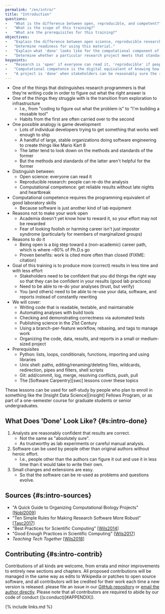 ```yaml
---
permalink: "/en/intro/"
title: "Introduction"
questions:
-   "What is the difference between open, reproducible, and competent?"
-   "What is the scope of this training?"
-   "What are the prerequisites for this training?"
objectives:
-   "Explain the difference between open science, reproducible research, and computational competence."
-   "Determine readiness for using this material."
-   "Explain what 'done' looks like for the computational component of a small or medium-sized research project."
-   "Determine whether a particular research project meets that standard."
keypoints:
-   "Research is 'open' if everyone can read it, 'reproducible' if people who have access can regenerate it, and 'competent' if it was built in reasonable time and without heroic effort."
-   "Computational competence is the digital equivalent of knowing how to use lab equipment properly."
-   "A project is 'done' when stakeholders can be reasonably sure the results are correct and the software can be understood, run, and extended by people other than the original authors without heroic effort."
---
```


-   One of the things that distinguishes research programmers is that they're writing code in order to figure out what the right answer is
-   One of the things they struggle with is the transition from exploration to infrastructure
    -   I.e., from "coding to figure out what the problem is" to "I'm building a reusable tool"
    -   Habits from the first are often carried over to the second
-   One possible analogy is game development
    -   Lots of individual developers trying to get something that works well enough to ship
    -   A handful of large, stable organizations doing software engineering to create things like Mario Kart 8
    -   The latter tend to look down on the methods and standards of the former
    -   But the methods and standards of the latter aren't helpful for the former
-   Distinguish between:
    -   Open science: everyone can read it
    -   Reproducible research: people can re-do the analysis
    -   Computational competence: get reliable results without late nights and heartbreak
-   Computational competence requires the programming equivalent of good laboratory skills
    -   Because software is just another kind of lab equipment
-   Reasons not to make your work open
    -   Academia doesn't yet know how to reward it, so your effort may not be rewarded
    -   Fear of looking foolish or harming career isn't just impostor syndrome (particularly for members of marginalized groups)
-   Reasons to do it
    -   Being open is a big step toward a (non-academic) career path, which is where ~80% of Ph.D.s go
    -   Proven benefits: work is cited more often than closed (FIXME: citation)
-   Goal of this training is to produce more (correct) results in less time and with less effort
    -   Stakeholders need to be confident that you did things the right way so that they can be confident in your results (good lab practices)
    -   Need to be able to re-do your analyses (trust, but verify)
    -   You (and others) need to be able to re-use your data, software, and reports instead of constantly rewriting
-   We will cover:
    -   Writing code that is readable, testable, and maintainable
    -   Automating analyses with build tools
    -   Checking and demonstrating correctness via automated tests
    -   Publishing science in the 21st Century
    -   Using a branch-per-feature workflow, rebasing, and tags to manage work
    -   Organizing the code, data, results, and reports in a small or medium-sized project
-   Prerequisites
    -   Python: lists, loops, conditionals, functions, importing and using libraries
    -   Unix shell: paths, editing/renaming/deleting files, wildcards, redirection, pipes and filters, shell scripts
    -   Git: add/commit, log, merge, resolving conflicts, push, pull
    -   The [Software Carpentry][swc] lessons cover these topics

These lessons can be used for self-study by people who plan to enroll in
something like the [Insight Data Science][insight] Fellows Program,
or as part of a one-semester course for graduate students or senior undergraduates.

## What Does 'Done' Look Like? {#s:intro-done}

1.  Analysts are reasonably confident that results are correct.
    -   Not the same as "absolutely sure".
    -   As trustworthy as lab experiments or careful manual analysis.
2.  Software can be used by people other than original authors without heroic effort.
    -   I.e., people other than the authors can figure it out and use it in less time than it would take to write their own.
3.  Small changes and extensions are easy.
    -   So that the software can be re-used as problems and questions evolve.

## Sources {#s:intro-sources}

-   "A Quick Guide to Organizing Computational Biology Projects" [[Nobl2009](#CITE)]
-   "Ten Simple Rules for Making Research Software More Robust" [[Tasc2017](#CITE)]
-   "Best Practices for Scientific Computing" [[Wils2014](#CITE)]
-   "Good Enough Practices in Scientific Computing" [[Wils2017](#CITE)]
-   *Teaching Tech Together* [[Wils2018](#CITE)]

## Contributing {#s:intro-contrib}

Contributions of all kinds are welcome, from errata and minor
improvements to entirely new sections and chapters. All proposed
contributions will be managed in the same way as edits to Wikipedia or
patches to open source software, and all contributors will be credited
for their work each time a new version is released.  please file an
issue in our [GitHub repository]({{site.repo}}) or [email the author
directly](mailto:{{site.email}}).  Please note that all contributors
are required to abide by our code of conduct ((s:conduct)[#APPENDIX]).

{% include links.md %}
